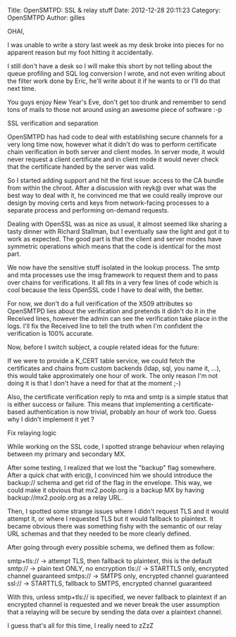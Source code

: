 Title: OpenSMTPD: SSL & relay stuff
Date: 2012-12-28 20:11:23
Category: OpenSMTPD
Author: gilles

OHAI,

I was unable to write a story last week as my desk broke into pieces for no apparent reason but my foot hitting it accidentally.

I still don't have a desk so I will make this short by not telling about the queue profiling and SQL log conversion I wrote, and not even writing about the filter work done by Eric, he'll write about it if he wants to or I'll do that next time.

You guys enjoy New Year's Eve, don't get too drunk and remember to send tons of mails to those not around using an awesome piece of software :-p

SSL verification and separation

OpenSMTPD has had code to deal with establishing secure channels for a very long time now, however what it didn't do was to perform certificate chain verification in both server and client modes. In server mode, it would never request a client certificate and in client mode it would never check that the certificate handed by the server was valid.

So I started adding support and hit the first issue: access to the CA bundle from within the chroot. After a discussion with reyk@ over what was the best way to deal with it, he convinced me that we could really improve our design by moving certs and keys from network-facing processes to a separate process and performing on-demand requests.

Dealing with OpenSSL was as nice as usual, it almost seemed like sharing a tasty dinner with Richard Stallman, but I eventually saw the light and got it to work as expected. The good part is that the client and server modes have symmetric operations which means that the code is identical for the most part.

We now have the sensitive stuff isolated in the lookup process. The smtp and mta processes use the imsg framework to request them and to pass over chains for verifications. It all fits in a very few lines of code which is cool because the less OpenSSL code I have to deal with, the better.

For now, we don't do a full verification of the X509 attributes so OpenSMTPD lies about the verification and pretends it didn't do it in the Received lines, however the admin can see the verification take place in the logs. I'll fix the Received line to tell the truth when I'm confident the verification is 100% accurate.

Now, before I switch subject, a couple related ideas for the future:

If we were to provide a K_CERT table service, we could fetch the certificates and chains from custom backends (ldap, sql, you name it, ...), this would take approximately one hour of work. The only reason I'm not doing it is that I don't have a need for that at the moment ;-)

Also, the certificate verification reply to mta and smtp is a simple status that is either success or failure. This means that implementing a certificate-based authentication is now trivial, probably an hour of work too. Guess why I didn't implement it yet ?

Fix relaying logic

While working on the SSL code, I spotted strange behaviour when relaying between my primary and secondary MX.

After some testing, I realized that we lost the "backup" flag somewhere. After a quick chat with eric@, I convinced him we should introduce the backup:// schema and get rid of the flag in the envelope. This way, we could make it obvious that mx2.poolp.org is a backup MX by having backup://mx2.poolp.org as a relay URL.

Then, I spotted some strange issues where I didn't request TLS and it would attempt it, or where I requested TLS but it would fallback to plaintext. It became obvious there was something fishy with the semantic of our relay URL schemas and that they needed to be more clearly defined.

After going through every possible schema, we defined them as follow:

smtp+tls:// -> attempt TLS, then fallback to plaintext, this is the default smtp:// -> plain text ONLY, no encryption tls:// -> STARTTLS only, encrypted channel guaranteed smtps:// -> SMTPS only, encrypted channel guaranteed ssl:// -> STARTTLS, fallback to SMTPS, encrypted channel guaranteed

With this, unless smtp+tls:// is specified, we never fallback to plaintext if an encrypted channel is requested and we never break the user assumption that a relaying will be secure by sending the data over a plaintext channel.

I guess that's all for this time, I really need to zZzZ
